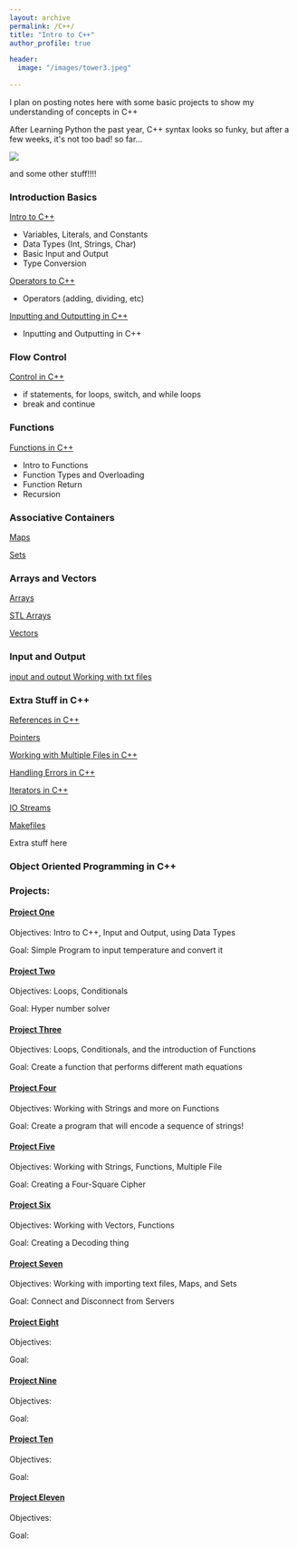 ```yaml
---
layout: archive
permalink: /C++/
title: "Intro to C++"
author_profile: true

header:
  image: "/images/tower3.jpeg"
  
---
```



I plan on posting notes here with some basic projects to show my understanding of concepts in C++

After Learning Python the past year, C++ syntax looks so funky, but after a few weeks, it's not too bad! so far...


![](http://i.imgur.com/Ssfp7.gif)


and some other stuff!!!!
### Introduction Basics

[Intro to C++ ](https://devintheengineer.com/C++/intro_c++)

- Variables, Literals, and Constants
- Data Types (Int, Strings, Char)
- Basic Input and Output
- Type Conversion

[Operators to C++ ](https://devintheengineer.com/C++/operators_c++)


- Operators (adding, dividing, etc)

[Inputting and Outputting in C++ ](https://devintheengineer.com/C++/input_c++)

- Inputting and Outputting in C++


### Flow Control

[Control in C++ ](https://devintheengineer.com/C++/control_c++)

- if statements, for loops, switch, and while loops 
- break and continue


### Functions

[Functions in C++ ](https://devintheengineer.com/C++/functions_cpp)

- Intro to Functions
- Function Types and Overloading
- Function Return
- Recursion

### Associative Containers


[Maps](https://devintheengineer.com/C++/maps)

[Sets](https://devintheengineer.com/C++/sets)


### Arrays and Vectors

[Arrays](https://devintheengineer.com/C++/arrays)

[STL Arrays](https://devintheengineer.com/C++/stl_arrays)

[Vectors](https://devintheengineer.com/C++/c++_vectors)


### Input and Output

[input and output ](https://devintheengineer.com/C++/input_output)
[Working with txt files ](https://devintheengineer.com/C++/c++_txt)


### Extra Stuff in C++

[References in C++](https://devintheengineer.com/C++/c++_references)

[Pointers](https://devintheengineer.com/C++/pointers)

[Working with Multiple Files in C++](https://devintheengineer.com/C++/c++_headers)

[Handling Errors in C++](https://devintheengineer.com/C++/c++_handle_errors)

[Iterators in C++](https://devintheengineer.com/C++/c++_iterators)

[IO Streams ](https://devintheengineer.com/C++/streams)

[Makefiles](https://devintheengineer.com/C++/makefiles)

Extra stuff here



### Object Oriented Programming in C++

### Projects:

#### [Project One ](https://devintheengineer.com/C++/c++_project1)

Objectives: Intro to C++, Input and Output, using Data Types

Goal: Simple Program to input temperature and convert it


#### [Project Two ](https://devintheengineer.com/C++/c++_project2)

Objectives: Loops, Conditionals

Goal: Hyper number solver


#### [Project Three ](https://devintheengineer.com/C++/c++_project3)

Objectives: Loops, Conditionals, and the introduction of Functions

Goal: Create a function that performs different math equations


#### [Project Four ](https://devintheengineer.com/C++/c++_project4)

Objectives: Working with Strings and more on Functions

Goal: Create a program that will encode a sequence of strings!

#### [Project Five ](https://devintheengineer.com/C++/c++_project5)

Objectives: Working with Strings, Functions, Multiple File

Goal: Creating a Four-Square Cipher


#### [Project Six ](https://devintheengineer.com/C++/c++_project6)

Objectives: Working with Vectors, Functions

Goal: Creating a Decoding thing



#### [Project Seven ](https://devintheengineer.com/C++/c++_project7)

Objectives: Working with importing text files, Maps, and Sets

Goal: Connect and Disconnect from Servers



#### [Project Eight ](https://devintheengineer.com/C++/c++_project8)

Objectives: 

Goal: 


#### [Project Nine ](https://devintheengineer.com/C++/c++_project9)

Objectives: 

Goal: 


#### [Project Ten ](https://devintheengineer.com/C++/c++_project10)

Objectives: 

Goal: 


#### [Project Eleven ](https://devintheengineer.com/C++/c++_project11)

Objectives: 

Goal: 


